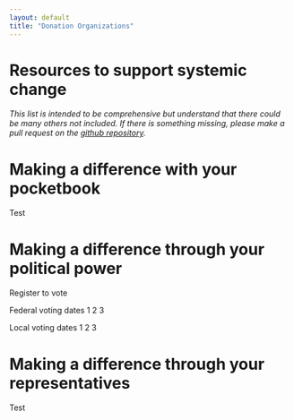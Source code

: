 ```yaml
---
layout: default
title: "Donation Organizations"
---
```


# Resources to support systemic change

*This list is intended to be comprehensive but understand that there could be many others not included. If there is something missing, please make a pull request on the [github repository](https://github.com/wa-hans/becoming-an-ally.github.io).*

# Making a difference with your pocketbook

Test

# Making a difference through your political power

Register to vote

Federal voting dates
1
2
3

Local voting dates
1
2
3

# Making a difference through your representatives

Test

